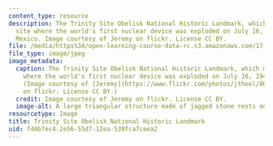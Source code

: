 ```yaml
---
content_type: resource
description: The Trinity Site Obelisk National Historic Landmark, which marks the
  site where the world's first nuclear device was exploded on July 16, 1945, in New
  Mexico. Image courtesy of Jeremy on flickr. License CC BY.
file: /media/https%3A/open-learning-course-data-rc.s3.amazonaws.com/17-473-the-politics-of-nuclear-proliferation-nuclear-history-strategy-and-statecraft-fall-2015/f40b7ec42e5655d712ea538fca7ceea2_17-473f15.jpg
file_type: image/jpeg
image_metadata:
  caption: The Trinity Site Obelisk National Historic Landmark, which marks the site
    where the world's first nuclear device was exploded on July 16, 1945, in New Mexico.
    (Image courtesy of [Jeremy](https://www.flickr.com/photos/jthoel/8073242824/in/photolist-dipzjj-ntWSGJ-nJoSpQ-dipwsH-dipuh7-dipB92-dipu7j-dipwaz-dipBnv-dipwj2-dipw98-dipzkE-dipw38-dipzhC-dipwfg-dipyZS-as6JCW-dipBsK-ntWRa5-58JExC-dipu2L-dipw1x-58Eunz-8PFany-dipw5D-dipBbZ-dipzdU-dipBpv-diptPN-dipyYG-diptMj-dipwvc-dipu61-dipBfM-dipzcU-dipz93-diptHE-dipvXH-dipz7C-dipBh8-dipBmx-dipzbW-dipz1Q-dipBaD-8PC1eT-HUULa-8PC2Wk-8PF8Tj-8PF1uw-8PF3gm)
    on flickr. License CC BY.)
  credit: Image courtesy of Jeremy on flickr. License CC BY.
  image-alt: A large triangular structure made of jagged stone rests on an empty plain.
resourcetype: Image
title: Trinity Site Obelisk National Historic Landmark
uid: f40b7ec4-2e56-55d7-12ea-538fca7ceea2
---
```

